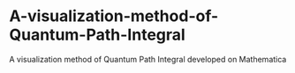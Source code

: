 # A-visualization-method-of-Quantum-Path-Integral
A visualization method of Quantum Path Integral developed on Mathematica
